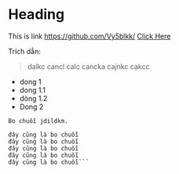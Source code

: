 # Heading


This is link
https://github.com/Vy5blkk/
[Click Here](https://github.com/Vy5blkk/)


Trích dẫn:
> dalkc cancl calc cancka cajnkc cạkcc

- dong 1
 - dong 1.1
 - dòng 1.2
- Dong 2

`Bo chuỗi
jdildkm.`

```đây cũng là bo chuỗi
đây cũng là bo chuỗi
đây cũng là bo chuỗi
đây cũng là bo chuỗi
đây cũng là bo chuỗi
đây cũng là bo chuỗi```